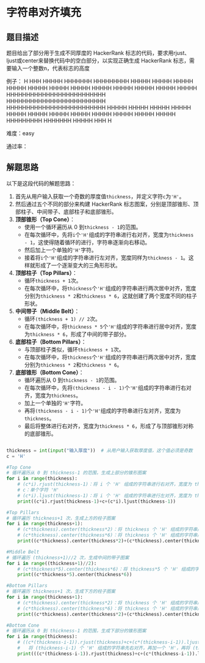 

# 字符串对齐填充


## 题目描述
题目给出了部分用于生成不同厚度的 HackerRank 标志的代码，要求用rjust、ljust或center来替换代码中的空白部分，以实现正确生成 HackerRank 标志，需要输入一个整数n，代表标志的高度

例子：
    H
   HHH
  HHHHH
 HHHHHHH
HHHHHHHHH
  HHHHH               HHHHH
  HHHHH               HHHHH
  HHHHH               HHHHH
  HHHHH               HHHHH
  HHHHH               HHHHH
  HHHHH               HHHHH
  HHHHHHHHHHHHHHHHHHHHHHHHH
  HHHHHHHHHHHHHHHHHHHHHHHHH
  HHHHHHHHHHHHHHHHHHHHHHHHH
  HHHHH               HHHHH
  HHHHH               HHHHH
  HHHHH               HHHHH
  HHHHH               HHHHH
  HHHHH               HHHHH
  HHHHH               HHHHH
                    HHHHHHHHH
                     HHHHHHH
                      HHHHH
                       HHH
                        H

难度：easy


通过率：

## 解题思路
以下是这段代码的解题思路：

1. 首先从用户输入获取一个奇数的厚度值`thickness`，并定义字符`c`为`'H'`。
2. 然后通过五个不同的部分来构建 HackerRank 标志图案，分别是顶部锥形、顶部柱子、中间带子、底部柱子和底部锥形。
3. **顶部锥形（Top Cone）**：
   - 使用一个循环遍历从 0 到`thickness - 1`的范围。
   - 在每次循环中，先将`i`个`'H'`组成的字符串进行右对齐，宽度为`thickness - 1`，这使得随着循环的进行，字符串逐渐向右移动。
   - 然后加上一个单独的`'H'`字符。
   - 接着将`i`个`'H'`组成的字符串进行左对齐，宽度同样为`thickness - 1`。这样就形成了一个逐渐变大的三角形形状。
4. **顶部柱子（Top Pillars）**：
   - 循环`thickness + 1`次。
   - 在每次循环中，将`thickness`个`'H'`组成的字符串进行两次居中对齐，宽度分别为`thickness * 2`和`thickness * 6`，这就创建了两个宽度不同的柱子形状。
5. **中间带子（Middle Belt）**：
   - 循环`(thickness + 1) // 2`次。
   - 在每次循环中，将`thickness * 5`个`'H'`组成的字符串进行居中对齐，宽度为`thickness * 6`，形成了中间的带子部分。
6. **底部柱子（Bottom Pillars）**：
   - 与顶部柱子类似，循环`thickness + 1`次。
   - 在每次循环中，将`thickness`个`'H'`组成的字符串进行两次居中对齐，宽度分别为`thickness * 2`和`thickness * 6`。
7. **底部锥形（Bottom Cone）**：
   - 循环遍历从 0 到`thickness - 1`的范围。
   - 在每次循环中，先将`(thickness - i - 1)`个`'H'`组成的字符串进行右对齐，宽度为`thickness`。
   - 加上一个单独的`'H'`字符。
   - 再将`(thickness - i - 1)`个`'H'`组成的字符串进行左对齐，宽度为`thickness`。
   - 最后将整体进行右对齐，宽度为`thickness * 6`，形成了与顶部锥形对称的底部锥形。



```python

thickness = int(input("输入厚度"))  # 从用户输入获取厚度值，这个值必须是奇数
c = 'H'

#Top Cone
# 循环遍历从 0 到 thickness-1 的范围，生成上部分的锥形图案
for i in range(thickness):
    # (c*i).rjust(thickness-1)：将 i 个 'H' 组成的字符串进行右对齐，宽度为 thickness-1
    # c：单个字符 'H'
    # (c*i).ljust(thickness-1)：将 i 个 'H' 组成的字符串进行左对齐，宽度为 thickness-1
    print((c*i).rjust(thickness-1)+c+(c*i).ljust(thickness-1))

#Top Pillars
# 循环遍历 thickness+1 次，生成上方的柱子图案
for i in range(thickness+1):
    # (c*thickness).center(thickness*2)：将 thickness 个 'H' 组成的字符串居中对齐，宽度为 thickness*2
    # (c*thickness).center(thickness*6)：将 thickness 个 'H' 组成的字符串居中对齐，宽度为 thickness*6
    print((c*thickness).center(thickness*2)+(c*thickness).center(thickness*6))

#Middle Belt
# 循环遍历 (thickness+1)//2 次，生成中间的带子图案
for i in range((thickness+1)//2):
    # (c*thickness*5).center(thickness*6)：将 thickness*5 个 'H' 组成的字符串居中对齐，宽度为 thickness*6
    print((c*thickness*5).center(thickness*6))

#Bottom Pillars
# 循环遍历 thickness+1 次，生成下方的柱子图案
for i in range(thickness+1):
    # (c*thickness).center(thickness*2)：将 thickness 个 'H' 组成的字符串居中对齐，宽度为 thickness*2
    # (c*thickness).center(thickness*6)：将 thickness 个 'H' 组成的字符串居中对齐，宽度为 thickness*6
    print((c*thickness).center(thickness*2)+(c*thickness).center(thickness*6))

#Bottom Cone
# 循环遍历从 0 到 thickness-1 的范围，生成下部分的锥形图案
for i in range(thickness):
    # ((c*(thickness-i-1)).rjust(thickness)+c+(c*(thickness-i-1)).ljust(thickness))：
    #   将 (thickness-i-1) 个 'H' 组成的字符串先右对齐，再加一个 'H'，再将 (thickness-i-1) 个 'H' 组成的字符串左对齐，最后整体右对齐，宽度为 thickness*6
    print(((c*(thickness-i-1)).rjust(thickness)+c+(c*(thickness-i-1)).ljust(thickness)).rjust(thickness*6))


```
